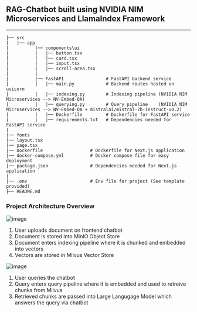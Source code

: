 ## RAG-Chatbot built using NVIDIA NIM Microservices and LlamaIndex Framework
--------------------------------------------------------------------------------
```plaintext
├── src                     
|   |── app 
|          |── components\ui 
|          |   |── button.tsx           
|          |   |── card.tsx           
|          |   |── input.tsx                
|          |   |── scroll-area.tsx                
|          |   
|          |── FastAPI                # FastAPI backend service
|          |   |── main.py            # Backend routes hosted on uvicorn
|          |   |── indexing.py        # Indexing pipeline (NVIDIA NIM Microservices --> NV-Embed-QA)  
|          |   |── querying.py        # Query pipeline    (NVIDIA NIM Microservices --> NV-Embed-QA + mistralai/mistral-7b-instruct-v0.2) 
|          |   |── Dockerfile         # Dockerfile for FastAPI service
|          |   |── requirements.txt   # Dependencies needed for FastAPI service
|
|── fonts    
|── layout.tsx
|── page.tsx
|── Dockerfile                  # Dockerfile for Next.js application
|── docker-compose.yml          # Docker compose file for easy deployment
|── package.json                # Dependencies needed for Next.js application
|
|── .env                        # Env file for project (See template provided)
├── README.md                   
```

### Project Architecture Overview
![image](https://github.com/user-attachments/assets/3e91f1c2-5987-4b48-bd59-06d81a889e3a)

1. User uploads document on frontend chatbot
2. Document is stored into MinIO Object Store
3. Document enters indexing pipeline where it is chunked and embedded into vectors
4. Vectors are stored in Milvus Vector Store

![image](https://github.com/user-attachments/assets/39893436-81b7-41a0-960e-40519ca87b4f)
1. User queries the chatbot
2. Query enters query pipeline where it is embedded and used to retreive chunks from Milvus
3. Retrieved chunks are passed into Large Langugage Model which answers the query via chatbot
